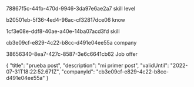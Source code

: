 78867f5c-44fb-470d-9946-3da97e6ae2a7 skill level

b20501eb-5f36-4ed4-96ac-cf32817dce06 know

1cf3e08e-ddf8-40ae-a40e-14ba07acd3fd skill

cb3e09cf-e829-4c22-b8cc-d491e04ee55a company

38656340-8ea7-427c-8587-3e6c6641cb62 Job offer

{
  "title": "prueba post",
  "description": "mi primer post",
  "validUntil": "2022-07-31T18:22:52.671Z",
  "companyId": "cb3e09cf-e829-4c22-b8cc-d491e04ee55a"
}